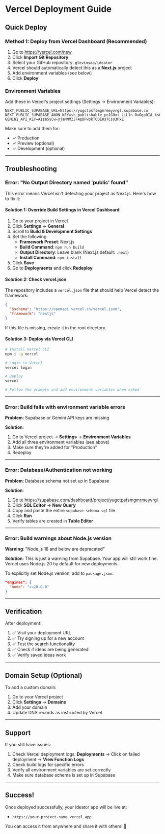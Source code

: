# Vercel Deployment Guide

## Quick Deploy

### Method 1: Deploy from Vercel Dashboard (Recommended)

1. Go to https://vercel.com/new
2. Click **Import Git Repository**
3. Select your GitHub repository: `gleviosaa/ideator`
4. Vercel should automatically detect this as a **Next.js** project
5. Add environment variables (see below)
6. Click **Deploy**

### Environment Variables

Add these in Vercel's project settings (Settings → Environment Variables):

```
NEXT_PUBLIC_SUPABASE_URL=https://yugctpsfsmgmrmeyvrgl.supabase.co
NEXT_PUBLIC_SUPABASE_ANON_KEY=sb_publishable_pn1GOxi_LiL1n_OvOgp0IA_ksGFWyEY
GEMINI_API_KEY=AIzaSyCw-yjaMNMZJFApDFwpkT0DE0sTCsU3PxE
```

Make sure to add them for:
- ✓ Production
- ✓ Preview (optional)
- ✓ Development (optional)

---

## Troubleshooting

### Error: "No Output Directory named 'public' found"

This error means Vercel isn't detecting your project as Next.js. Here's how to fix it:

#### Solution 1: Override Build Settings in Vercel Dashboard

1. Go to your project in Vercel
2. Click **Settings** → **General**
3. Scroll to **Build & Development Settings**
4. Set the following:
   - **Framework Preset**: Next.js
   - **Build Command**: `npm run build`
   - **Output Directory**: Leave blank (Next.js default: `.next`)
   - **Install Command**: `npm install`
5. Click **Save**
6. Go to **Deployments** and click **Redeploy**

#### Solution 2: Check vercel.json

The repository includes a `vercel.json` file that should help Vercel detect the framework:

```json
{
  "$schema": "https://openapi.vercel.sh/vercel.json",
  "framework": "nextjs"
}
```

If this file is missing, create it in the root directory.

#### Solution 3: Deploy via Vercel CLI

```bash
# Install Vercel CLI
npm i -g vercel

# Login to Vercel
vercel login

# Deploy
vercel

# Follow the prompts and add environment variables when asked
```

---

### Error: Build fails with environment variable errors

**Problem**: Supabase or Gemini API keys are missing

**Solution**:
1. Go to Vercel project → **Settings** → **Environment Variables**
2. Add all three environment variables (see above)
3. Make sure they're added for "Production"
4. Redeploy

---

### Error: Database/Authentication not working

**Problem**: Database schema not set up in Supabase

**Solution**:
1. Go to https://supabase.com/dashboard/project/yugctpsfsmgmrmeyvrgl
2. Click **SQL Editor** → **New Query**
3. Copy and paste the entire `supabase-schema.sql` file
4. Click **Run**
5. Verify tables are created in **Table Editor**

---

### Error: Build warnings about Node.js version

**Warning**: "Node.js 18 and below are deprecated"

**Solution**: This is just a warning from Supabase. Your app will still work fine. Vercel uses Node.js 20 by default for new deployments.

To explicitly set Node.js version, add to `package.json`:
```json
"engines": {
  "node": ">=20.0.0"
}
```

---

## Verification

After deployment:

1. ✅ Visit your deployment URL
2. ✅ Try signing up for a new account
3. ✅ Test the search functionality
4. ✅ Check if ideas are being generated
5. ✅ Verify saved ideas work

---

## Domain Setup (Optional)

To add a custom domain:

1. Go to your Vercel project
2. Click **Settings** → **Domains**
3. Add your domain
4. Update DNS records as instructed by Vercel

---

## Support

If you still have issues:

1. Check Vercel deployment logs: **Deployments** → Click on failed deployment → **View Function Logs**
2. Check build logs for specific errors
3. Verify all environment variables are set correctly
4. Make sure database schema is set up in Supabase

---

## Success!

Once deployed successfully, your Ideator app will be live at:
- `https://your-project-name.vercel.app`

You can access it from anywhere and share it with others! 🎉
